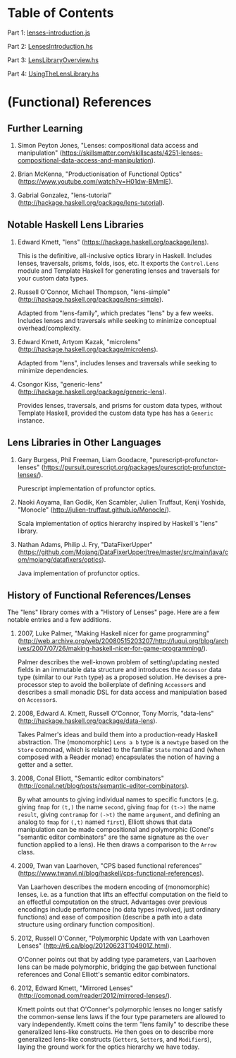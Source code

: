 # Table of Contents #

Part 1: [lenses-introduction.js](https://github.com/friedbrice/lenses-talk/blob/master/lenses-introduction.js)

Part 2: [LensesIntroduction.hs](https://github.com/friedbrice/lenses-talk/blob/master/LensesIntroduction.hs)

Part 3: [LensLibraryOverview.hs](https://github.com/friedbrice/lenses-talk/blob/master/LensLibraryOverview.hs)

Part 4: [UsingTheLensLibrary.hs](https://github.com/friedbrice/lenses-talk/blob/master/UsingTheLensLibrary.hs)

# (Functional) References #

## Further Learning ##

1.  Simon Peyton Jones, "Lenses: compositional data access and manipulation" (https://skillsmatter.com/skillscasts/4251-lenses-compositional-data-access-and-manipulation).

2.  Brian McKenna, "Productionisation of Functional Optics" (https://www.youtube.com/watch?v=H01dw-BMmlE).

3.  Gabrial Gonzalez, "lens-tutorial" (http://hackage.haskell.org/package/lens-tutorial).


## Notable Haskell Lens Libraries ##

1.  Edward Kmett, "lens" (https://hackage.haskell.org/package/lens).

    This is the definitive, all-inclusive optics library in Haskell. Includes lenses, traversals, prisms, folds, isos, etc. It exports the `Control.Lens` module and Template Haskell for generating lenses and traversals for your custom data types.

2.  Russell O'Connor, Michael Thompson, "lens-simple" (http://hackage.haskell.org/package/lens-simple).

    Adapted from "lens-family", which predates "lens" by a few weeks. Includes lenses and traversals while seeking to minimize conceptual overhead/complexity.

3.  Edward Kmett, Artyom Kazak, "microlens" (http://hackage.haskell.org/package/microlens).

    Adapted from "lens", includes lenses and traversals while seeking to minimize dependencies.

4.  Csongor Kiss, "generic-lens" (http://hackage.haskell.org/package/generic-lens).

    Provides lenses, traversals, and prisms for custom data types, without Template Haskell, provided the custom data type has has a `Generic` instance.


## Lens Libraries in Other Languages ##

1.  Gary Burgess, Phil Freeman, Liam Goodacre, "purescript-profunctor-lenses" (https://pursuit.purescript.org/packages/purescript-profunctor-lenses/).

    Purescript implementation of profunctor optics.

2.  Naoki Aoyama, Ilan Godik, Ken Scambler, Julien Truffaut, Kenji Yoshida, "Monocle" (http://julien-truffaut.github.io/Monocle/).

    Scala implementation of optics hierarchy inspired by Haskell's "lens" library.

3.  Nathan Adams, Philip J. Fry, "DataFixerUpper" (https://github.com/Mojang/DataFixerUpper/tree/master/src/main/java/com/mojang/datafixers/optics).

    Java implementation of profunctor optics.


## History of Functional References/Lenses ##

The "lens" library comes with a "History of Lenses" page. Here are a few notable entries and a few additions.

1.  2007, Luke Palmer, "Making Haskell nicer for game programming" (http://web.archive.org/web/20080515203207/http://luqui.org/blog/archives/2007/07/26/making-haskell-nicer-for-game-programming/).

    Palmer describes the well-known problem of setting/updating nested fields in an immutable data structure and introduces the `Accessor` data type (similar to our `Path` type) as a proposed solution. He devises a pre-processor step to avoid the boilerplate of defining `Accessor`s and describes a small monadic DSL for data access and manipulation based on `Accessor`s.

2.  2008, Edward A. Kmett, Russell O'Connor, Tony Morris, "data-lens" (http://hackage.haskell.org/package/data-lens).

    Takes Palmer's ideas and build them into a production-ready Haskell abstraction. The (monomorphic) `Lens a b` type is a `newtype` based on the `Store` comonad, which is related to the familiar `State` monad and (when composed with a Reader monad) encapsulates the notion of having a getter and a setter.

3.  2008, Conal Elliott, "Semantic editor combinators" (http://conal.net/blog/posts/semantic-editor-combinators).

    By what amounts to giving individual names to specific functors (e.g. giving `fmap` for `(t,)` the name `second`, giving `fmap` for `(t->)` the name `result`, giving `contramap` for `(->t)` the name `argument`, and defining an analog to `fmap` for `(,t)` named `first`), Elliott shows that data manipulation can be made compositional and polymorphic (Conel's "semantic editor combinators" are the same signature as the `over` function applied to a lens). He then draws a comparison to the `Arrow` class.

4.  2009, Twan van Laarhoven, "CPS based functional references" (https://www.twanvl.nl/blog/haskell/cps-functional-references).

    Van Laarhoven describes the modern encoding of (monomorphic) lenses, i.e. as a function that lifts an effectful computation on the field to an effectful computation on the struct. Advantages over previous encodings include performance (no data types involved, just ordinary functions) and ease of composition (describe a path into a data structure using ordinary function composition).

5.  2012, Russell O'Conner, "Polymorphic Update with van Laarhoven Lenses" (http://r6.ca/blog/20120623T104901Z.html).

    O'Conner points out that by adding type parameters, van Laarhoven lens can be made polymorphic, bridging the gap between functional references and Conal Elliott's semantic editor combinators.

6.  2012, Edward Kmett, "Mirrored Lenses" (http://comonad.com/reader/2012/mirrored-lenses/).

    Kmett points out that O'Conner's polymorphic lenses no longer satisfy the common-sense lens laws if the four type parameters are allowed to vary independently. Kmett coins the term "lens family" to describe these generalized lens-like constructs. He then goes on to describe more generalized lens-like constructs (`Getter`s, `Setter`s, and `Modifier`s), laying the ground work for the optics hierarchy we have today.

